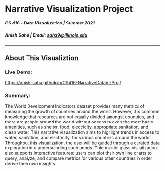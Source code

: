# Narrative Visualization Project

##### CS 416 - Data Visualization | Summer 2021 
##### Anish Saha | Email: saha9@illinois.edu

<hr>

## About This Visualiztion

### Live Demo: 
https://anish-saha.github.io/CS416-NarrativeDataVizProj/

### Summary:
The World Development Indicators dataset provides many metrics of measuring the growth of countries around the world. However, it is common knowledge that resources are not equally divided amongst countries, and there are people around the world without access to even the most basic amenities, such as shelter, food, electricity, appropriate sanitation, and clean water. This narrative visualization aims to highlight trends in access to water, sanitation, and electricity, for various countries around the world. Throughout this visualization, the user will be guided through a curated data exploration into understanding such trends. Thie martini glass visualization also supports interactive features: users can plot their own line charts to query, analyze, and compare metrics for various other countries in order derive their own insights. 

